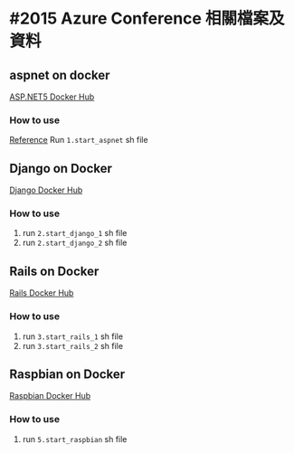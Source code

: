 #2015 Azure Conference 相關檔案及資料
===========================
## aspnet on docker
[ASP.NET5 Docker Hub](https://registry.hub.docker.com/u/microsoft/aspnet/)
### How to use
[Reference](http://blogs.msdn.com/b/webdev/archive/2015/01/14/running-asp-net-5-applications-in-linux-containers-with-docker.aspx)
Run `1.start_aspnet` sh file
## Django on Docker
[Django Docker Hub](https://registry.hub.docker.com/_/django/)
### How to use
1. run `2.start_django_1` sh file
2. run `2.start_django_2` sh file

## Rails on Docker
[Rails Docker Hub](https://registry.hub.docker.com/_/rails/)
### How to use
1. run `3.start_rails_1` sh file
2. run `3.start_rails_2` sh file

## Raspbian on Docker
[Raspbian Docker Hub](https://registry.hub.docker.com/u/philipz/rpi-raspbian/)
### How to use
1. run `5.start_raspbian` sh file
